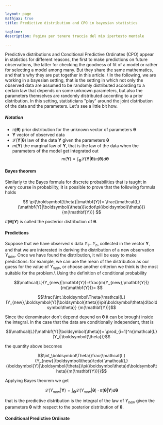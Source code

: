 ```yaml
---

layout: page
mathjax: true
title: Predictive distribution and CPO in bayesian statistics

tagline:
description: Pagina per tenere traccia del mio ipertesto mentale

---
```


Predictive distributions and Conditional Predictive Ordinates (CPO) appear in statistics for different 
reasons, the first to make predictions on future observations, the latter for checking the 
goodness of fit of a model or rather for selecting a model among many. But they share the same mathematics, and that's
why they are put together in this article. \\
In the following, we are working in a bayesian setting, that is the setting in which not only the observed data
are assumed to be randomly distributed according to a certain law that depends on some
unknown parameters, but also the parameters themselves
are randomly distributed according to a prior distribution. In this setting, statisticians "play" around 
the joint distribution of the data and the parameters. Let's see a little bit how.

##### Notation
- $\pi(\boldsymbol{\theta})$ prior distribution for the unknown
 vector of parameters $\boldsymbol{\theta}$
- $\mathbf{Y}$ vector of observed data
- $\mathcal{L}(\mathbf{Y}|\boldsymbol{\theta})$ law of the data $\mathbf{Y}$
given the parameters $\boldsymbol{\theta}$
- $m(\mathbf{Y})$ the marginal law of
$\mathbf{Y}$, that is the law of the data when the parameters of the model get integrated out
$$m(\mathbf{Y})=\int_\boldsymbol\Theta{\mathcal{L}(\boldsymbol{Y}|\boldsymbol{\theta})\pi(\boldsymbol\theta)d\boldsymbol\theta}$$

#### Bayes theorem
Similarly to the Bayes formula for discrete probabilities that is taught in every course in probability, it is
possible to prove that the following formula holds

$$ \pi(\boldsymbol{\theta}|\mathbf{Y})= \frac{\mathcal{L}(\mathbf{Y}|\boldsymbol{\theta})\cdot\pi(\boldsymbol{\theta})}
{m(\mathbf{Y})} $$

$\pi(\boldsymbol{\theta}\|\mathbf{Y})$ is called the posterior distribution of $\boldsymbol\theta$.	

#### Predictions
Suppose that we have observed $n$ data $Y_1 ... Y_n$, collected in the vector $\mathbf{Y}$, and
that we are interested in deriving the distribution of a new observation
$Y_{new}$. Once we have found the distribution, it will be easy to make predictions: for example,
we can use the mean of the distribution as our guess for the value of $Y_{new}$, or choose another
criterion we think is the most suitable for the problem.\\
Using the definition of conditional probability

$$\mathcal{L}(Y_{new}|\mathbf{Y})=\frac{m(Y_{new},\mathbf{Y})}{m(\mathbf{Y})}= $$

$$\frac{\int_\boldsymbol\Theta{\mathcal{L}(Y_{new},\boldsymbol{Y}|\boldsymbol{\theta})\pi(\boldsymbol\theta)d\boldsymbol\theta}}
{m(\mathbf{Y})}$$

Since the denominator don't depend depend
on $\boldsymbol\theta$ it can be brought inside the integral.
In the case that the data are conditionally independent, that is 

$$\mathcal{L}(\mathbf{Y}|\boldsymbol{\theta})= \prod_{i=1}^n{\mathcal{L}(Y_i|\boldsymbol{\theta})}$$

the quantity above becomes

$$\int_\boldsymbol\Theta{\frac{\mathcal{L}(Y_{new}|\boldsymbol\theta)\cdot
\mathcal{L}(\boldsymbol{Y}|\boldsymbol{\theta})\pi(\boldsymbol\theta)d\boldsymbol\theta}{m(\mathbf{Y})}}$$

Applying Bayes theorem we get 

$$\mathcal{L}(Y_{new}|\mathbf{Y})=\int_\boldsymbol\Theta{\mathcal{L}(Y_{new}|\boldsymbol\theta)\cdot\pi(\boldsymbol{\theta}|\mathbf{Y})d\boldsymbol{\theta}}$$

that is the predictive distribution is the integral of the law of $Y_{new}$ given the parameters $\boldsymbol\theta$ with
respect to the posterior distribution of $\boldsymbol\theta$.

#### Conditional Predictive Ordinate


